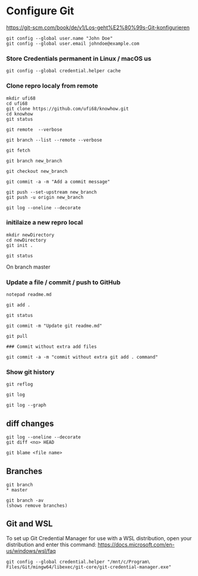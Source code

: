 # Configure Git 
https://git-scm.com/book/de/v1/Los-geht%E2%80%99s-Git-konfigurieren

``` 
git config --global user.name "John Doe"
git config --global user.email johndoe@example.com
```

### Store Credentials permanent in Linux / macOS us

```
git config --global credential.helper cache
```

### Clone repro localy from remote 

```
mkdir ufi68
cd ufi68
git clone https://github.com/ufi68/knowhow.git
cd knowhow
git status

git remote  --verbose

git branch --list --remote --verbose

git fetch

git branch new_branch

git checkout new_branch

git commit -a -m "Add a commit message"

git push --set-upstream new_branch
git push -u origin new_branch

git log --oneline --decorate
```

### initilaize a new repro local

```
mkdir newDirectory
cd newDirectory
git init .

git status
```
On branch master

### Update a file / commit / push to GitHub


```
notepad readme.md

git add .

git status

git commit -m "Update git readme.md"

git pull

### Commit without extra add files 

git commit -a -m "commit without extra git add . command"
```

### Show git history

```
git reflog

git log

git log --graph
```

## diff changes 

```
git log --oneline --decorate
git diff <no> HEAD
```

```
git blame <file name>
```

## Branches

```
git branch
* master

git branch -av
(shows remove branches)
```

## Git and WSL

To set up Git Credential Manager for use with a WSL distribution, open your distribution and enter this command:
https://docs.microsoft.com/en-us/windows/wsl/faq
```
git config --global credential.helper "/mnt/c/Program\ Files/Git/mingw64/libexec/git-core/git-credential-manager.exe"
```
